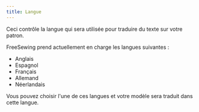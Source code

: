 ```yaml
---
title: Langue
---
```


Ceci contrôle la langue qui sera utilisée pour traduire du texte sur votre patron.

FreeSewing prend actuellement en charge les langues suivantes :

- Anglais
- Espagnol
- Français
- Allemand
- Néerlandais

Vous pouvez choisir l'une de ces langues et votre modèle sera traduit dans cette langue.

